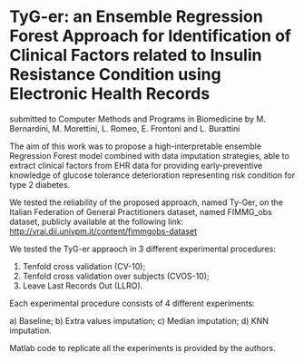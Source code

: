 # TyG-er: an Ensemble Regression Forest Approach for Identification of Clinical Factors related to Insulin Resistance Condition using Electronic Health Records
submitted to Computer Methods and Programs in Biomedicine by M. Bernardini, M. Morettini, L. Romeo, E. Frontoni and L. Burattini 

The aim of this work was to propose a high-interpretable ensemble Regression Forest model combined with data imputation strategies, able to extract clinical factors from EHR data for providing early-preventive knowledge of glucose tolerance deterioration representing risk condition for type 2 diabetes.

We tested the reliability of the proposed approach, named Ty-Ger, on the Italian Federation of General Practitioners dataset, named FIMMG_obs dataset, publicly available at the following link: http://vrai.dii.univpm.it/content/fimmgobs-dataset

We tested the TyG-er appraoch in 3 different experimental procedures:

1) Tenfold cross validation (CV-10);
2) Tenfold cross validation over subjects (CVOS-10);
3) Leave Last Records Out (LLRO).

Each experimental procedure consists of 4 different experiments:

a) Baseline;
b) Extra values imputation;
c) Median imputation;
d) KNN imputation.

Matlab code to replicate all the experiments is provided by the authors.
